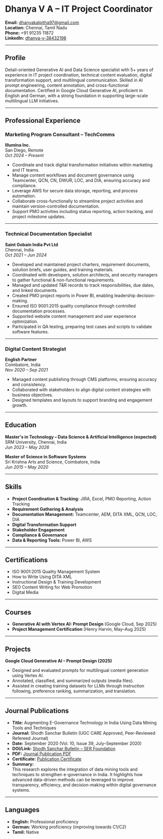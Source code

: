 # Dhanya V A – IT Project Coordinator

**Email:** dhanyakalpitha97@gmail.com  
**Location:** Chennai, Tamil Nadu  
**Phone:** +91 91235 11872  
**LinkedIn:** [dhanya-v-38432198](https://www.linkedin.com/in/dhanya-v-38432198)

---

## Profile

Detail-oriented Generative AI and Data Science specialist with 5+ years of experience in IT project coordination, technical content evaluation, digital transformation support, and multilingual communication. Skilled in AI prompt engineering, content annotation, and cross-functional documentation. Certified in Google Cloud Generative AI, proficient in English and German, with a strong foundation in supporting large-scale multilingual LLM initiatives.

---

## Professional Experience

### Marketing Program Consultant – TechComms  
**Illumina Inc.**  
San Diego, Remote  
*Oct 2024 – Present*

- Coordinate and track digital transformation initiatives within marketing and IT teams.
- Manage content workflows and document governance using Teamcenter, QCN, CN, DWUR, LOC, and DIA, ensuring accuracy and compliance.
- Leverage AWS for secure data storage, reporting, and process automation.
- Collaborate cross-functionally to streamline project activities and maintain version-controlled documentation.
- Support PMO activities including status reporting, action tracking, and project milestone updates.

---

### Technical Documentation Specialist  
**Saint Gobain India Pvt Ltd**  
Chennai, India  
*Oct 2021 – Jun 2024*

- Developed and maintained project charters, requirement documents, solution briefs, user guides, and training materials.
- Coordinated with developers, solution architects, and security managers to gather functional & non-functional requirements.
- Managed and updated T&R records to track responsibilities, due dates, and linked documents.
- Created PMO project reports in Power BI, enabling leadership decision-making.
- Ensured ISO 9001:2015 quality compliance through controlled documentation processes.
- Supported website content management and user experience optimization.
- Participated in QA testing, preparing test cases and scripts to validate software features.

---

### Digital Content Strategist  
**English Partner**  
Coimbatore, India  
*Nov 2020 – Sep 2021*

- Managed content publishing through CMS platforms, ensuring accuracy and consistency.
- Collaborated with stakeholders to align digital content strategies with business objectives.
- Designed templates and layouts to support branding and engagement growth.

---

## Education

**Master's in Technology – Data Science & Artificial Intelligence (expected)**  
SRM University, Chennai, India  
*Jun 2023 – May 2026*

**Master of Science in Software Systems**  
Sri Krishna Arts and Science, Coimbatore, India  
*Jun 2015 – May 2020*

---

## Skills

- **Project Coordination & Tracking:** JIRA, Excel, PMO Reporting, Action Tracking
- **Requirement Gathering & Analysis**
- **Documentation Management:** Teamcenter, AEM, DITA XML, QCN, LOC, DIA
- **Digital Transformation Support**
- **Stakeholder Engagement**
- **Compliance & Governance**
- **Data & Reporting Tools:** Power BI, AWS

---

## Certifications

- ISO 9001:2015 Quality Management System
- How to Write Using DITA XML
- Instructional Design & Training Development
- SEO Content Writing for Web Promotion
- Digital Media

---

## Courses

- **Generative AI with Vertex AI: Prompt Design** (Google Cloud, Sep 2025)
- **Project Management Certification** (Henry Harvin, May–Aug 2025)

---

## Projects

**Google Cloud Generative AI – Prompt Design (2025)**

- Designed and evaluated prompts for multilingual content generation using Vertex AI.
- Annotated, classified, and summarized outputs (media files).
- Assisted in creating training datasets for LLMs through instruction following, preference ranking, summarization, and translation.

---

## Journal Publications

- **Title:** Augmenting E-Governance Technology in India Using Data Mining Tools and Techniques
- **Journal:** Shodh Sanchar Bulletin (UGC CARE Approved, Peer-Reviewed Refereed Journal)
- **Date:** September 2020 (Vol. 10, Issue 39, July–September 2020)
- **DOI/Link:** [Shodh Sanchar Bulletin – SER Foundation](https://shodhsancharbulletin.com/)
- **PDF:** [Journal Publication PDF](https://github.com/Dhanyavijayakumar/hello-world/blob/main/publications/your_journal_publication.pdf)
- **Certificate:** [Publication Certificate](https://github.com/Dhanyavijayakumar/hello-world/blob/main/publications/your_certificate.pdf)
- **Summary:**  
  This research explores the integration of data mining tools and techniques to strengthen e-governance in India. It highlights how advanced data-driven methods can be leveraged to improve transparency, efficiency, and decision-making within digital governance systems.

---

## Languages

- **English:** Professional proficiency
- **German:** Working proficiency (improving towards C1/C2)
- **Tamil:** Native
